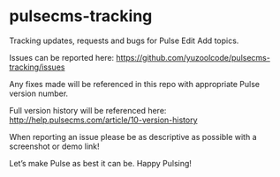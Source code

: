 # pulsecms-tracking

Tracking updates, requests and bugs for Pulse Edit
Add topics.

Issues can be reported here:
https://github.com/yuzoolcode/pulsecms-tracking/issues

Any fixes made will be referenced in this repo with appropriate Pulse version number.

Full version history will be referenced here:
http://help.pulsecms.com/article/10-version-history

When reporting an issue please be as descriptive as possible with a screenshot or demo link!

Let’s make Pulse as best it can be.
Happy Pulsing!